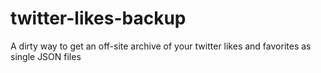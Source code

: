 # twitter-likes-backup
A dirty way to get an off-site archive of your twitter likes and favorites as single JSON files
